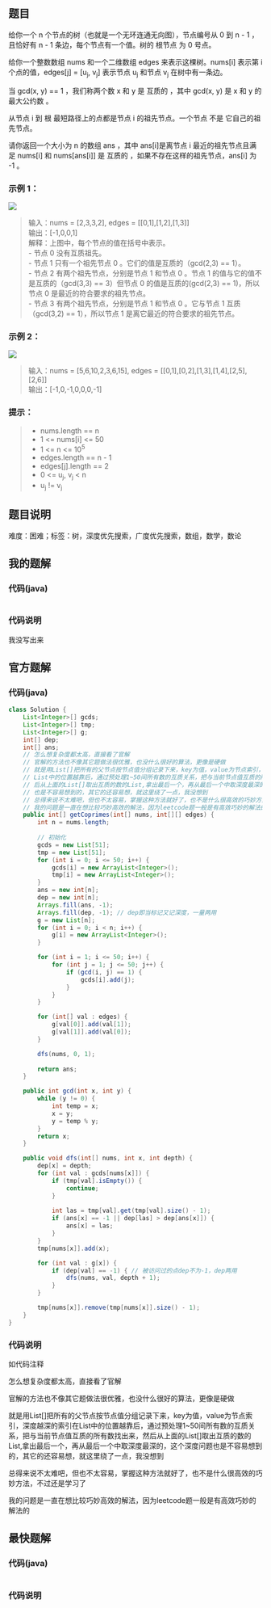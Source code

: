 ## 题目
给你一个 n 个节点的树（也就是一个无环连通无向图），节点编号从 0 到 n - 1 ，且恰好有 n - 1 条边，每个节点有一个值。树的 根节点 为 0 号点。

给你一个整数数组 nums 和一个二维数组 edges 来表示这棵树。nums[i] 表示第 i 个点的值，edges[j] = [u<sub>j</sub>, v<sub>j</sub>] 表示节点 u<sub>j</sub> 和节点 v<sub>j</sub> 在树中有一条边。

当 gcd(x, y) == 1 ，我们称两个数 x 和 y 是 互质的 ，其中 gcd(x, y) 是 x 和 y 的 最大公约数 。

从节点 i 到 根 最短路径上的点都是节点 i 的祖先节点。一个节点 不是 它自己的祖先节点。

请你返回一个大小为 n 的数组 ans ，其中 ans[i]是离节点 i 最近的祖先节点且满足 nums[i] 和 nums[ans[i]] 是 互质的 ，如果不存在这样的祖先节点，ans[i] 为 -1 。
### 示例 1：
![](/support/image/1766-互质数/1.png)
> 输入：nums = [2,3,3,2], edges = [[0,1],[1,2],[1,3]]  
> 输出：[-1,0,0,1]  
> 解释：上图中，每个节点的值在括号中表示。  
> \- 节点 0 没有互质祖先。  
> \- 节点 1 只有一个祖先节点 0 。它们的值是互质的（gcd(2,3) == 1）。  
> \- 节点 2 有两个祖先节点，分别是节点 1 和节点 0 。节点 1 的值与它的值不是互质的（gcd(3,3) == 3）但节点 0 的值是互质的(gcd(2,3) == 1)，所以节点 0 是最近的符合要求的祖先节点。  
> \- 节点 3 有两个祖先节点，分别是节点 1 和节点 0 。它与节点 1 互质（gcd(3,2) == 1），所以节点 1 是离它最近的符合要求的祖先节点。  
### 示例 2：
![](/support/image/1766-互质数/2.png)
> 输入：nums = [5,6,10,2,3,6,15], edges = [[0,1],[0,2],[1,3],[1,4],[2,5],[2,6]]  
> 输出：[-1,0,-1,0,0,0,-1]  
### 提示：
> - nums.length == n
> - 1 \<= nums[i] \<= 50
> - 1 \<= n \<= 10<sup>5</sup>
> - edges.length == n - 1
> - edges[j].length == 2
> - 0 <= u<sub>j</sub>, v<sub>j</sub> < n
> - u<sub>j</sub> != v<sub>j</sub>
## 题目说明
难度：困难；标签：树，深度优先搜索，广度优先搜索，数组，数学，数论
## 我的题解
### 代码(java)
```java
```
### 代码说明
我没写出来
## 官方题解
### 代码(java)
```java
class Solution {
    List<Integer>[] gcds;
    List<Integer>[] tmp;
    List<Integer>[] g;
    int[] dep;
    int[] ans;
    // 怎么想复杂度都太高，直接看了官解
    // 官解的方法也不像其它题做法很优雅，也没什么很好的算法，更像是硬做
    // 就是用List[]把所有的父节点按节点值分组记录下来，key为值，value为节点索引，深度越深的索引在
    // List中的位置越靠后，通过预处理1~50间所有数的互质关系，把与当前节点值互质的所有数找出来，然
    // 后从上面的List[]取出互质的数的List,拿出最后一个，再从最后一个中取深度最深的，这个深度问题
    // 也是不容易想到的，其它的还容易想，就这里绕了一点，我没想到
    // 总得来说不太难吧，但也不太容易，掌握这种方法就好了，也不是什么很高效的巧妙方法，不过还是学习了
    // 我的问题是一直在想比较巧妙高效的解法，因为leetcode题一般是有高效巧妙的解法的
    public int[] getCoprimes(int[] nums, int[][] edges) {
        int n = nums.length;
        
        // 初始化
        gcds = new List[51];
        tmp = new List[51];
        for (int i = 0; i <= 50; i++) {
            gcds[i] = new ArrayList<Integer>();
            tmp[i] = new ArrayList<Integer>();
        }
        ans = new int[n];
        dep = new int[n];
        Arrays.fill(ans, -1);
        Arrays.fill(dep, -1); // dep即当标记又记深度，一量两用
        g = new List[n];
        for (int i = 0; i < n; i++) {
            g[i] = new ArrayList<Integer>();
        }

        for (int i = 1; i <= 50; i++) {
            for (int j = 1; j <= 50; j++) {
                if (gcd(i, j) == 1) {
                    gcds[i].add(j);
                } 
            }
        }

        for (int[] val : edges) {
            g[val[0]].add(val[1]);
            g[val[1]].add(val[0]);
        }

        dfs(nums, 0, 1);
        
        return ans;
    }

    public int gcd(int x, int y) {
        while (y != 0) {
            int temp = x;
            x = y;
            y = temp % y;
        }
        return x;
    }

    public void dfs(int[] nums, int x, int depth) {
        dep[x] = depth;
        for (int val : gcds[nums[x]]) {
            if (tmp[val].isEmpty()) {
                continue;
            }
        
            int las = tmp[val].get(tmp[val].size() - 1);
            if (ans[x] == -1 || dep[las] > dep[ans[x]]) {
                ans[x] = las;
            }
        }
        tmp[nums[x]].add(x);

        for (int val : g[x]) {
            if (dep[val] == -1) { // 被访问过的点dep不为-1，dep两用
                dfs(nums, val, depth + 1);
            }
        }

        tmp[nums[x]].remove(tmp[nums[x]].size() - 1);
    }
}
```
### 代码说明
如代码注释

怎么想复杂度都太高，直接看了官解

官解的方法也不像其它题做法很优雅，也没什么很好的算法，更像是硬做

就是用List[]把所有的父节点按节点值分组记录下来，key为值，value为节点索引，深度越深的索引在List中的位置越靠后，通过预处理1~50间所有数的互质关系，把与当前节点值互质的所有数找出来，然后从上面的List[]取出互质的数的List,拿出最后一个，再从最后一个中取深度最深的，这个深度问题也是不容易想到的，其它的还容易想，就这里绕了一点，我没想到

总得来说不太难吧，但也不太容易，掌握这种方法就好了，也不是什么很高效的巧妙方法，不过还是学习了

我的问题是一直在想比较巧妙高效的解法，因为leetcode题一般是有高效巧妙的解法的
## 最快题解
### 代码(java)
```java
```
### 代码说明